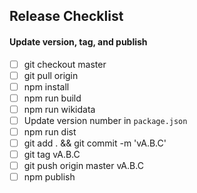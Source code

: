 ## Release Checklist

#### Update version, tag, and publish
- [ ] git checkout master
- [ ] git pull origin
- [ ] npm install
- [ ] npm run build
- [ ] npm run wikidata
- [ ] Update version number in `package.json`
- [ ] npm run dist
- [ ] git add . && git commit -m 'vA.B.C'
- [ ] git tag vA.B.C
- [ ] git push origin master vA.B.C
- [ ] npm publish
